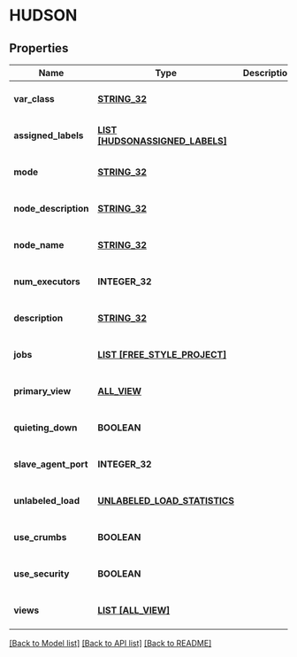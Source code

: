 # HUDSON

## Properties
Name | Type | Description | Notes
------------ | ------------- | ------------- | -------------
**var_class** | [**STRING_32**](STRING_32.md) |  | [optional] [default to null]
**assigned_labels** | [**LIST [HUDSONASSIGNED_LABELS]**](HudsonassignedLabels.md) |  | [optional] [default to null]
**mode** | [**STRING_32**](STRING_32.md) |  | [optional] [default to null]
**node_description** | [**STRING_32**](STRING_32.md) |  | [optional] [default to null]
**node_name** | [**STRING_32**](STRING_32.md) |  | [optional] [default to null]
**num_executors** | **INTEGER_32** |  | [optional] [default to null]
**description** | [**STRING_32**](STRING_32.md) |  | [optional] [default to null]
**jobs** | [**LIST [FREE_STYLE_PROJECT]**](FreeStyleProject.md) |  | [optional] [default to null]
**primary_view** | [**ALL_VIEW**](AllView.md) |  | [optional] [default to null]
**quieting_down** | **BOOLEAN** |  | [optional] [default to null]
**slave_agent_port** | **INTEGER_32** |  | [optional] [default to null]
**unlabeled_load** | [**UNLABELED_LOAD_STATISTICS**](UnlabeledLoadStatistics.md) |  | [optional] [default to null]
**use_crumbs** | **BOOLEAN** |  | [optional] [default to null]
**use_security** | **BOOLEAN** |  | [optional] [default to null]
**views** | [**LIST [ALL_VIEW]**](AllView.md) |  | [optional] [default to null]

[[Back to Model list]](../README.md#documentation-for-models) [[Back to API list]](../README.md#documentation-for-api-endpoints) [[Back to README]](../README.md)


